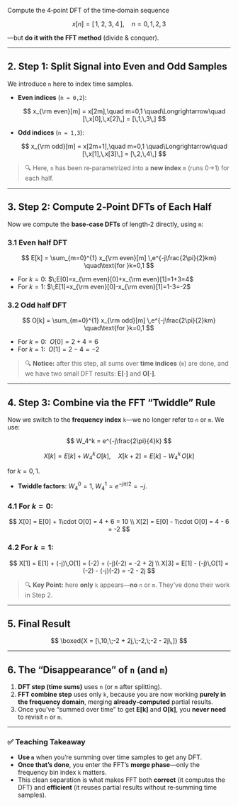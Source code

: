 Compute the 4‑point DFT of the time‑domain sequence

$$
x[n] = [\,1,\;2,\;3,\;4\,],\quad n = 0,1,2,3
$$

—but **do it with the FFT method** (divide & conquer).

---

## 2. Step 1: Split Signal into Even and Odd Samples

We introduce `n` here to index time samples.

* **Even indices** (`n = 0,2`):

  $$
  x_{\rm even}[m] = x[2m],\quad m=0,1  
  \quad\Longrightarrow\quad [\,x[0],\,x[2]\,] = [\,1,\,3\,]
  $$
* **Odd indices** (`n = 1,3`):

  $$
  x_{\rm odd}[m] = x[2m+1],\quad m=0,1  
  \quad\Longrightarrow\quad [\,x[1],\,x[3]\,] = [\,2,\,4\,]
  $$

> 🔍 Here, `n` has been re‑parametrized into a **new index** `m` (runs 0→1) for each half.

---

## 3. Step 2: Compute 2‑Point DFTs of Each Half

Now we compute the **base‑case DFTs** of length‑2 directly, using `m`:

### 3.1 Even half DFT

$$
E[k] = \sum_{m=0}^{1} x_{\rm even}[m] \,e^{-j\frac{2\pi}{2}km}
\quad\text{for }k=0,1
$$

* For $k=0$:
  $\;E[0]=x_{\rm even}[0]+x_{\rm even}[1]=1+3=4$
* For $k=1$:
  $\;E[1]=x_{\rm even}[0]-x_{\rm even}[1]=1-3=-2$

### 3.2 Odd half DFT

$$
O[k] = \sum_{m=0}^{1} x_{\rm odd}[m] \,e^{-j\frac{2\pi}{2}km}
\quad\text{for }k=0,1
$$

* For $k=0$:
  $\;O[0]=2+4=6$
* For $k=1$:
  $\;O[1]=2-4=-2$

> 🔍 **Notice:** after this step, all sums over **time indices** (`m`) are done, and we have two small DFT results: **E\[·]** and **O\[·]**.

---

## 4. Step 3: Combine via the FFT “Twiddle” Rule

Now we switch to the **frequency index** `k`—we no longer refer to `n` or `m`. We use:

$$
W_4^k = e^{-j\frac{2\pi}{4}k}
$$

$$
X[k] = E[k] + W_4^k \,O[k], \quad
X[k+2] = E[k] - W_4^k \,O[k]
$$

for $k=0,1$.

* **Twiddle factors**:
  $W_4^0 = 1,\; W_4^1 = e^{-j\pi/2} = -j$.

### 4.1 For $k=0$:

$$
X[0] = E[0] + 1\cdot O[0] = 4 + 6 = 10 \\
X[2] = E[0] - 1\cdot O[0] = 4 - 6 = -2
$$

### 4.2 For $k=1$:

$$
X[1] = E[1] + (-j)\,O[1] = (-2) + (-j)(-2) = -2 + 2j \\
X[3] = E[1] - (-j)\,O[1] = (-2) - (-j)(-2) = -2 - 2j
$$

> 🔍 **Key Point:** here **only** `k` appears—**no** `n` or `m`. They’ve done their work in Step 2.

---

## 5. Final Result

$$
\boxed{X = [\,10,\;-2 + 2j,\;-2,\;-2 - 2j\,]}
$$

---

## 6. The “Disappearance” of `n` (and `m`)

1. **DFT step (time sums)** uses `n` (or `m` after splitting).
2. **FFT combine step** uses only `k`, because you are now working **purely in the frequency domain**, merging **already‑computed** partial results.
3. Once you’ve “summed over time” to get **E\[k]** and **O\[k]**, you **never need** to revisit `n` or `m`.

---

### ✅ Teaching Takeaway

* **Use `n`** when you’re summing over time samples to get any DFT.
* **Once that’s done**, you enter the FFT’s **merge phase**—only the frequency bin index `k` matters.
* This clean separation is what makes FFT both **correct** (it computes the DFT) and **efficient** (it reuses partial results without re‑summing time samples).

